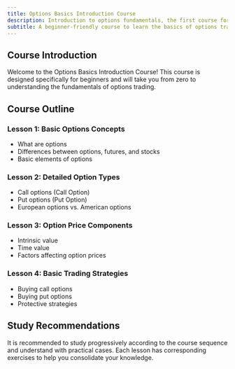 ```yaml
---
title: Options Basics Introduction Course
description: Introduction to options fundamentals, the first course for beginners
subtitle: A beginner-friendly course to learn the basics of options trading
---
```


## Course Introduction

Welcome to the Options Basics Introduction Course! This course is designed specifically for beginners and will take you from zero to understanding the fundamentals of options trading.

## Course Outline

### Lesson 1: Basic Options Concepts

- What are options
- Differences between options, futures, and stocks
- Basic elements of options

### Lesson 2: Detailed Option Types

- Call options (Call Option)
- Put options (Put Option)
- European options vs. American options

### Lesson 3: Option Price Components

- Intrinsic value
- Time value
- Factors affecting option prices

### Lesson 4: Basic Trading Strategies

- Buying call options
- Buying put options
- Protective strategies

## Study Recommendations

It is recommended to study progressively according to the course sequence and understand with practical cases. Each lesson has corresponding exercises to help you consolidate your knowledge.

